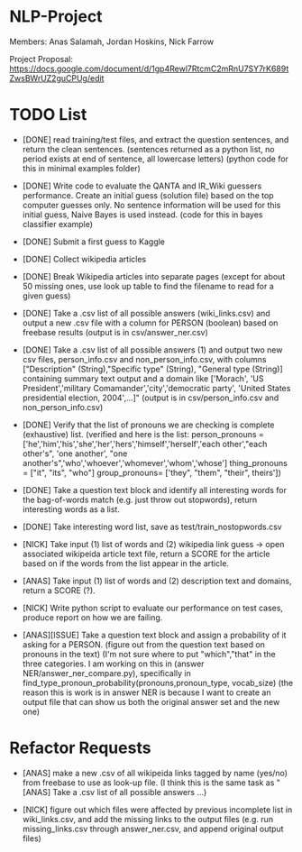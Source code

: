 NLP-Project
===========
Members: Anas Salamah, Jordan Hoskins, Nick Farrow

Project Proposal: https://docs.google.com/document/d/1gp4Rewl7RtcmC2mRnU7SY7rK689tZwsBWrUZ2guCPUg/edit

TODO List
===========

* [DONE] read training/test files, and extract the question sentences, and return the clean sentences.
(sentences returned as a python list, no period exists at end of sentence, all lowercase letters)
(python code for this in minimal examples folder)

* [DONE] Write code to evaluate the QANTA and IR_Wiki guessers performance.
Create an initial guess (solution file) based on the top computer guesses only.
No sentence information will be used for this initial guess, Naive Bayes is used instead.
(code for this in bayes classifier example)

* [DONE] Submit a first guess to Kaggle

* [DONE] Collect wikipedia articles

* [DONE] Break Wikipedia articles into separate pages (except for about 50 missing ones, use look up table to find the filename to read for a given guess)

* [DONE] Take a .csv list of all possible answers (wiki_links.csv) and output a new .csv file with a column for PERSON (boolean) based on freebase results
(output is in csv/answer_ner.csv)

* [DONE] Take a .csv list of all possible answers (1) and output two new csv files, person_info.csv and non_person_info.csv, with columns ["Description" (String),"Specific type" (String), "General type (String)] containing summary text output and a domain like ['Morach', 'US President','military Comamander','city','democratic party', 'United States presidential election, 2004',...]"
(output is in csv/person_info.csv and non_person_info.csv)

* [DONE] Verify that the list of pronouns we are checking is complete (exhaustive) list.
(verified and here is the list:
person_pronouns = ['he','him','his','she','her','hers','himself','herself','each other',"each other's", 'one another', "one another's",'who','whoever','whomever','whom','whose'] 
thing_pronouns = ["it", "its", "who"]
group_pronouns= ['they", "them", "their", theirs'])

* [DONE] Take a question text block and identify all interesting words for the bag-of-words match (e.g. just throw out stopwords), return interesting words as a list.

* [DONE] Take interesting word list, save as test/train_nostopwords.csv

* [NICK] Take input (1) list of words and (2) wikipedia link guess -> open associated wikipeida article text file, return a SCORE for the article based on if the words from the list appear in the article.

* [ANAS] Take input (1) list of words and (2) description text and domains, return a SCORE (?).

* [NICK] Write python script to evaluate our performance on test cases, produce report on how we are failing.

* [ANAS][ISSUE] Take a question text block and assign a probability of it asking for a PERSON. (figure out from the question text based on pronouns in the text)
(I'm not sure where to put "which","that" in the three categories. I am working on this in (answer NER/answer_ner_compare.py), specifically in find_type_pronoun_probability(pronouns,pronoun_type, vocab_size)
(the reason this is work is in answer NER is because I want to create an output file that can show us both the original answer set and the new one)

Refactor Requests
===========

* [ANAS] make a new .csv of all wikipeida links tagged by name (yes/no) from freebase to use as look-up file. 
(I think this is the same task as "[ANAS] Take a .csv list of all possible answers ...)

* [NICK] figure out which files were affected by previous incomplete list in wiki_links.csv, and add the missing links to the output files (e.g. run missing_links.csv through answer_ner.csv, and append original output files)
 
